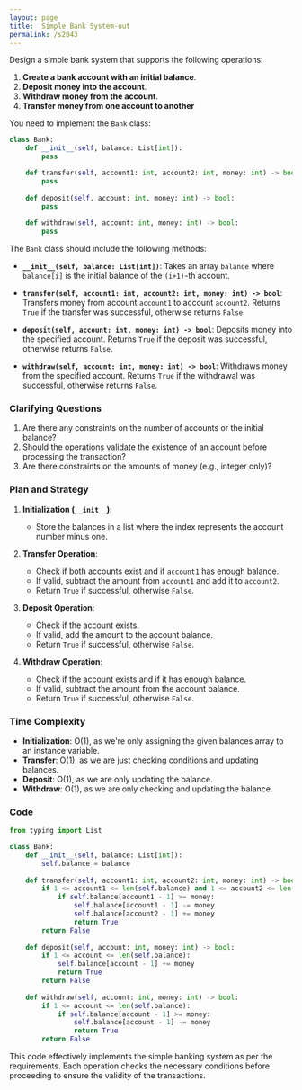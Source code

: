 ```yaml
---
layout: page
title:  Simple Bank System-out
permalink: /s2043
---
```


Design a simple bank system that supports the following operations:

1. **Create a bank account with an initial balance**.
2. **Deposit money into the account**.
3. **Withdraw money from the account**.
4. **Transfer money from one account to another**

You need to implement the `Bank` class:

```python
class Bank:
    def __init__(self, balance: List[int]):
        pass

    def transfer(self, account1: int, account2: int, money: int) -> bool:
        pass
    
    def deposit(self, account: int, money: int) -> bool:
        pass
    
    def withdraw(self, account: int, money: int) -> bool:
        pass
```

The `Bank` class should include the following methods:

- **`__init__(self, balance: List[int])`**: Takes an array `balance` where `balance[i]` is the initial balance of the `(i+1)`-th account.
  
- **`transfer(self, account1: int, account2: int, money: int) -> bool`**:
  Transfers money from account `account1` to account `account2`. Returns `True` if the transfer was successful, otherwise returns `False`.
  
- **`deposit(self, account: int, money: int) -> bool`**:
  Deposits money into the specified account. Returns `True` if the deposit was successful, otherwise returns `False`.

- **`withdraw(self, account: int, money: int) -> bool`**:
  Withdraws money from the specified account. Returns `True` if the withdrawal was successful, otherwise returns `False`.

### Clarifying Questions

1. Are there any constraints on the number of accounts or the initial balance?
2. Should the operations validate the existence of an account before processing the transaction?
3. Are there constraints on the amounts of money (e.g., integer only)?

### Plan and Strategy

1. **Initialization (`__init__`)**:
   - Store the balances in a list where the index represents the account number minus one.

2. **Transfer Operation**:
   - Check if both accounts exist and if `account1` has enough balance.
   - If valid, subtract the amount from `account1` and add it to `account2`.
   - Return `True` if successful, otherwise `False`.

3. **Deposit Operation**:
   - Check if the account exists.
   - If valid, add the amount to the account balance.
   - Return `True` if successful, otherwise `False`.

4. **Withdraw Operation**:
   - Check if the account exists and if it has enough balance.
   - If valid, subtract the amount from the account balance.
   - Return `True` if successful, otherwise `False`.

### Time Complexity

- **Initialization**: O(1), as we're only assigning the given balances array to an instance variable.
- **Transfer**: O(1), as we are just checking conditions and updating balances.
- **Deposit**: O(1), as we are only updating the balance.
- **Withdraw**: O(1), as we are only checking and updating the balance.

### Code

```python
from typing import List

class Bank:
    def __init__(self, balance: List[int]):
        self.balance = balance
    
    def transfer(self, account1: int, account2: int, money: int) -> bool:
        if 1 <= account1 <= len(self.balance) and 1 <= account2 <= len(self.balance):
            if self.balance[account1 - 1] >= money:
                self.balance[account1 - 1] -= money
                self.balance[account2 - 1] += money
                return True
        return False
    
    def deposit(self, account: int, money: int) -> bool:
        if 1 <= account <= len(self.balance):
            self.balance[account - 1] += money
            return True
        return False
    
    def withdraw(self, account: int, money: int) -> bool:
        if 1 <= account <= len(self.balance):
            if self.balance[account - 1] >= money:
                self.balance[account - 1] -= money
                return True
        return False
```

This code effectively implements the simple banking system as per the requirements. Each operation checks the necessary conditions before proceeding to ensure the validity of the transactions.